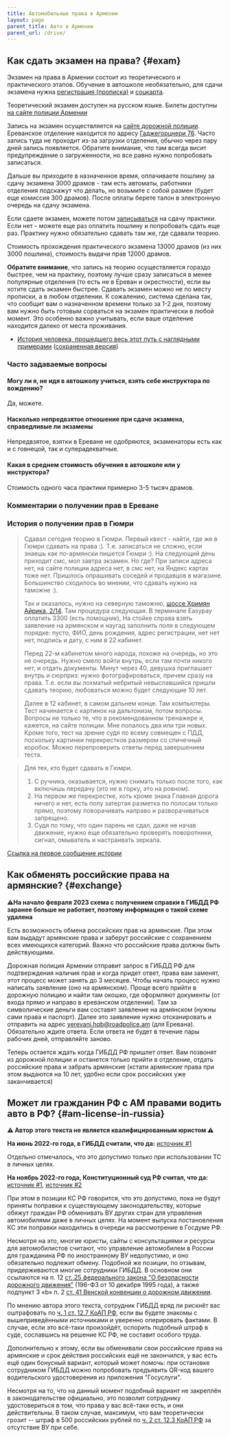 ```yaml
---
title: Автомобильные права в Армении
layout: page
parent_title: Авто в Армении
parent_url: /drive/
---
```


## Как сдать экзамен на права? {#exam}

Экзамен на права в Армении состоит из теоретического и практического этапов. Обучение в автошколе необязательно, для
сдачи экзамена нужна [регистрация (прописка)](../documents/registration.md) и [соцкарта](../documents/social-number.md).

Теоретический экзамен доступен на русском языке. Билеты доступны
[на сайте полиции Армении](https://www.police.am/ճանապարհային-ոստիկանություն/the-list-of-driving-theory-test-questions.html)

Запись на экзамен осуществляется на [сайте дорожной полиции](https://roadpolice.am/ru).
Ереванское отделение находится по адресу [Гаджегорцнери 76](https://yandex.ru/maps/org/otdel_registratsii_tekhnicheskogo_osmotra_i_ekzamen_transportnykh_sredstv/173700962486/).
Часто запись туда не проходит из-за загрузки отделения, обычно через пару дней запись появляется. Обратите внимание,
что там всегда висит предупреждение о загруженности, но все равно нужно попробовать записаться.

Дальше вы приходите в назначенное время, оплачиваете пошлину за сдачу экзамена 3000 драмов - там есть автоматы, работники
отделения подскажут что делать, но возьмите с собой размен (будет еще комиссия 300 драмов). После оплаты берете талон в
электронную очередь на сдачу экзамена.

Если сдаете экзамен, можете потом [записываться](https://roadpolice.am/ru) на сдачу практики. Если нет -
можете еще раз оплатить пошлину и попробовать сдать еще раз. Практику нужно обязательно сдавать там же, где сдавали
теорию.

Стоимость прохождения практического экзамена 13000 драмов (из них 3000 пошлина), стоимость выдачи прав 12000 драмов.

**Обратите внимание**, что запись на теорию осуществляется гораздо быстрее, чем на практику, поэтому лучше сразу записаться
в менее популярные отделения (то есть не в Ереван и окрестности), если вы хотите сдать экзамен быстрее. Сдавать экзамен
можно не по месту прописки, а в любом отделении. К сожалению, система сделана так, что сообщит вам о назначенном времени
только за 1-2 дня, поэтому вам нужно быть готовым сорваться на экзамен практически в любой момент. Это особенно важно
учитывать, если ваше отделение находится далеко от места проживания.

- [История человека, прошедшего весь этот путь с наглядными примерами](https://www.fedyunin.ru/know-how/arm-drive) ([сохраненная версия](/assets/drive/license-fedyunin.pdf))

### Часто задаваемые вопросы

#### Могу ли я, не идя в автошколу учиться, взять себе инструктора по вождению?

Да, можете.

#### Насколько непредвзятое отношение при сдаче экзамена, справедливые ли экзамены

Непредвзятое, взятки в Ереване не одобряются, экзаменаторы есть как и с говнецой, так и суперадекватные.

#### Какая в среднем стоимость обучения в автошколе или у инструктора?

Стоимость одного часа практики примерно 3-5 тысяч драмов.

### Комментарии о получении прав в Ереване

<script async src="https://telegram.org/js/telegram-widget.js?21" data-telegram-post="am_autoclub/1457" data-width="100%"></script>

<script async src="https://telegram.org/js/telegram-widget.js?21" data-telegram-post="am_autoclub/1459" data-width="100%"></script>

<script async src="https://telegram.org/js/telegram-widget.js?21" data-telegram-post="am_autoclub/1465" data-width="100%"></script>

<script async src="https://telegram.org/js/telegram-widget.js?21" data-telegram-post="am_autoclub/16664" data-width="100%"></script>

### История о получении прав в Гюмри

> Сдавал сегодня теорию в Гюмри. Первый квест - найти, где же в Гюмри сдавать на права :). Т.е. записаться не сложно,
> если знаешь как по-армянски пишется Гюмри :). На следующий день приходит смс, мол завтра экзамен. Но где? При записи
> адреса нет, на сайте полиции адреса нет, в смс нет, на Яндекс картах тоже нет. Пришлось опрашивать соседей и
> продавцов в магазине. Большинство сходилось во мнении, что сдавать нужно на таможне :).
>
> Так и оказалось, нужно на северную таможню, [шоссе Хримян Айрика, 2/14](https://yandex.ru/maps/-/CCUrQYaqkB).
> Там процедура следующая. В терминале Easypay оплатить 3300 (есть помощник), На стойке справа взять заявление на армянском
> и наугад заполнить поля в следующем порядке: пусто, ФИО, день рождения, адрес регистрации, нет нет нет, подпись и дату, с ним в 22 кабинет.
>
> Перед 22-м кабинетом много народа, похоже на очередь, но это не очередь. Нужно смело войти внутрь, если там почти никого
> нет, и отдать документы. Минут через 40, девушка приглашает внутрь и сюрприз: нужно фотографироваться, причем сразу на
> права. Т.е. если вы лохматый небритый невыспавшийся пришли сдавать теорию, любоваться можно будет следующие 10 лет.
>
> Далее в 12 кабинет, в самом дальнем конце. Там компьютеры. Тест начинается с картинок на дальтонизм, потом вопросы.
> Вопросы не только те, что в рекомендованном тренажере и, кажется, на сайте полиции. Мне попалось два или три новых.
> Кроме того, тест на зрение судя по всему совмещен с ПДД, поскольку картинки перекрестков размером со спичечный коробок.
> Можно перепроверить ответы перед завершением теста.

> Для тех, кто будет сдавать в Гюмри.
> 1. С ручника, оказывается, нужно снимать только после того, как включишь передачу (это не в горку, это на ровном).
> 2. На первом же перекрестке, хоть кроме знака Главная дорога ничего и нет, есть полу затертая разметка по полосам только прямо, поэтому поворачивать направо и разворачиваться запрещено.
> 3. Судя по тому, что один парень не сдал, даже не начав движение, нужно еще обязательно проверять поворотники, сигнал, омыватель и настраивать зеркала.

[Ссылка на первое сообщение истории](https://t.me/am_autoclub/2336)

## Как обменять российские права на армянские? {#exchange}

**⚠️На начало февраля 2023 схема с получением справки в ГИБДД РФ заранее больше не работает, поэтому информация о такой схеме удалена**

Есть возможность обмена российских прав на армянские. При этом вам выдадут армянские права и заберут российские с
сохранением всех имеющихся категорий. Важно что российские права должны быть действующими.

Дорожная полиция Армении отправит запрос в ГИБДД РФ для подтверждения наличия прав и когда придет ответ, права вам заменят, этот
процесс может занять до 3 месяцев. Чтобы начать процесс нужно написать заявление (оно на армянском). Проще всего прийти
в дорожную полицию и найти там окошко, где оформляют документы (от входа прямо и направо в ереванском отделении). Там за
символические деньги вам составят заявление на армянском (нужны сами права и паспорт). Далее это заявление нужно
отсканировать и отправить на адрес [yerevani.hqb@roadpolice.am](mailto:yerevani.hqb@roadpolice.am) (для Еревана).
Обязательно ждите ответа. Если ответа не будет в течение пары рабочих дней, отправляйте заново.

Теперь остается ждать когда ГИБДД РФ пришлет ответ. Вам позвонят из дорожной полиции и останется только прийти в
отделение, отдать российские права и забрать армянские (кстати армянские права при этом выдаются на 10 лет, удобно если
срок российских уже заканчивается)

## Может ли гражданин РФ с АМ правами водить авто в РФ? {#am-license-in-russia}

**⚠️ Автор этого текста не является квалифицированным юристом ⚠️**

**На июнь 2022-го года, в ГИБДД считали, что да:** [источник #1](https://rg.ru/2022/06/15/v-gibdd-rasskazali-ob-ispolzovanii-inostrannyh-voditelskih-udostoverenij.html)

Отдельно отмечалось, что это допустимо только при использовании ТС в личных целях.

**На ноябрь 2022-го года, Конституционный суд РФ считал, что да:** [источник #1](https://www.advgazeta.ru/novosti/ks-postanovil-konkretizirovat-sroki-zameny-inostrannogo-voditelskogo-udostovereniya-rossiyskimi/), [источник #2](https://www.kommersant.ru/doc/5646215)

При этом в позиции КС РФ говорится, что это допустимо, пока не будут приняты поправки к существующему законодательству, которые обяжут граждан РФ обменивать ВУ других стран для управления автомобилями даже в личных целях. На момент выпуска постановления КС эти поправки находились в очереди на рассмотрение в Госдуме РФ.

Несмотря на это, многие юристы, сайты с консультациями и ресурсы для автомобилистов считают, что управление автомобилем в России для гражданина РФ по иностранному ВУ недопустимо, и оно обязательно подлежит обмену. Подобной же позиции, по отзывам, придерживаются многие сотрудники ГИБДД. В основном они ссылаются на п. 12 [ст. 25 федерального закона "О безопасности дорожного движения"](https://www.consultant.ru/document/cons_doc_LAW_8585/1e24735df982c4fb8bf865fe29270095749ba3bc) (196-ФЗ от 10 декабря 1995 года), а также подпункт 3 «b» п. 2 [ст. 41 Венской конвенции о дорожном движении](https://base.garant.ru/2540357/96c297d9551856eaebdd4bf791f065eb).

По мнению автора этого текста, сотрудник ГИБДД вряд ли рискнёт вас оштрафовать по [ч. 1 ст. 12.7 КоАП РФ](https://docs.cntd.ru/document/901807667/titles/2HLCLI6), если вы будете знакомы с вышеприведёнными источниками и уверенно оперировать фактами. В случае, если это всё-таки произойдёт, оспорить подобный штраф в суде, сославшись на решение КС РФ, не составит особого труда.

Дополнительно к этому, если вы обменивали свои российские права на армянские и срок действия российских ещё не закончился, у вас есть ещё один бонусный вариант, который может помочь: при остановке сотрудником ГИБДД можно попробовать предъявить QR-код вашего водительского удостоверения из приложения "Госуслуги". 

Несмотря на то, что на данный момент подобный вариант не закреплён в законодательстве официально, это позволит сотруднику удостовериться в том, что права у вас всё-таки есть, и они действительны. В таком случае, максимум, что вам теоретически грозит -- штраф в 500 российских рублей по [ч. 2 ст. 12.3 КоАП РФ](http://www.consultant.ru/document/cons_doc_LAW_34661/0486252c9b58867b61fbeadf42daad5e67b324f1) за отсутствие ВУ при себе.
